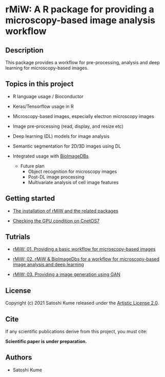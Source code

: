 # rMiW: A R package for providing a microscopy-based image analysis workflow

## Description

This package provides a workflow for pre-processing, analysis and deep learning for microscopy-based images.

## Topics in this project
- R language usage / Bioconductor
- Keras/Tensorflow usage in R
- Microscopy-based images, especially electron microscopy images
- Image pre-processing (read, display, and resize etc)
- Deep learning (DL) models for image analysis
- Semantic segmentation for 2D/3D  images using DL
- Integrated usage with [BioImageDBs](https://bioconductor.org/packages/release/data/experiment/html/BioImageDbs.html)

  - Future plan
    - Object recognition for microscopy images
    - Post-DL image processing
    - Multivariate analysis of cell image features

## Getting started

- [The installation of rMiW and the related packages](https://kumes.github.io/rMiW/vignettes/rMiW_00_installation.html)

- [Checking the GPU condition on CnetOS7](https://kumes.github.io/rMiW/vignettes/rMiW_00_GPU.html)

## Tutrials

- [rMiW: 01. Providing a basic workflow for microscopy-based images](https://kumes.github.io/rMiW/vignettes/rMiW_01_Basic_eval.html)

- [rMiW: 02. rMiW & BioImageDbs for a workflow for microscopy-based image analysis and deep learning](https://kumes.github.io/rMiW/vignettes/rMiW_02_BioImageDbs.html)

- [rMiW: 03. Providing a image generation using GAN](https://kumes.github.io/rMiW/vignettes/rMiW_03_GAN.html)

## License

Copyright (c) 2021 Satoshi Kume released under the [Artistic License 2.0](http://www.perlfoundation.org/artistic_license_2_0).

## Cite

If any scientific publications derive from this project, you must cite:

**Scientific paper is under preparation.**

## Authors

- Satoshi Kume


